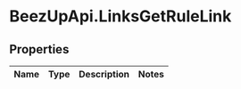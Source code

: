 # BeezUpApi.LinksGetRuleLink

## Properties
Name | Type | Description | Notes
------------ | ------------- | ------------- | -------------


